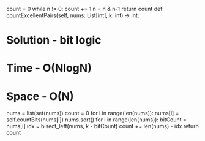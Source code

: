 count = 0
while n != 0:
count += 1
n = n & n-1
return count
def countExcellentPairs(self, nums: List[int], k: int) -> int:
# Solution - bit logic
# Time - O(NlogN)
# Space - O(N)
nums = list(set(nums))
count = 0
for i in range(len(nums)):
nums[i] = self.countBits(nums[i])
nums.sort()
for i in range(len(nums)):
bitCount = nums[i]
idx = bisect_left(nums, k - bitCount)
count += len(nums) - idx
return count
```